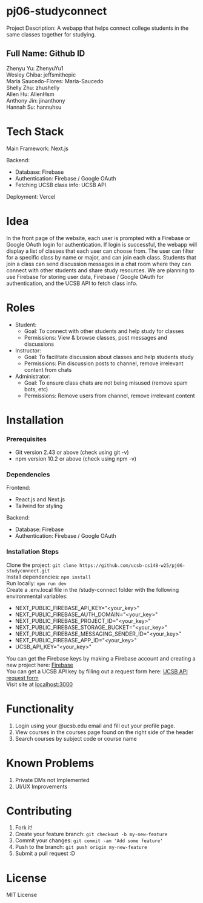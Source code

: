 # pj06-studyconnect

Project Description: A webapp that helps connect college students in the same classes together for studying.

Full Name: Github ID
----------------------
Zhenyu Yu: ZhenyuYu1  
Wesley Chiba: jeffsmithepic  
Maria Saucedo-Flores: Maria-Saucedo  
Shelly Zhu: zhushelly  
Allen Hu: AllenHsm  
Anthony Jin: jinanthony  
Hannah Su: hannuhsu

# Tech Stack

Main Framework: Next.js

Backend:
- Database: Firebase
- Authentication: Firebase / Google OAuth
- Fetching UCSB class info: UCSB API

Deployment: Vercel

# Idea

In the front page of the website, each user is prompted with a Firebase or Google OAuth login for authentication. If login is successful, the webapp will display a list of classes that each user can choose from. The user can filter for a specific class by name or major, and can join each class. Students that join a class can send discussion messages in a chat room where they can connect with other students and share study resources. We are planning to use Firebase for storing user data, Firebase / Google OAuth for authentication, and the UCSB API to fetch class info.

# Roles

- Student:
  - Goal: To connect with other students and help study for classes
  - Permissions: View & browse classes, post messages and discussions
- Instructor:
  - Goal: To facilitate discussion about classes and help students study
  - Permissions: Pin discussion posts to channel, remove irrelevant content from chats
 - Administrator:
   - Goal: To ensure class chats are not being misused (remove spam bots, etc)
   - Permissions: Remove users from channel, remove irrelevant content
  
# Installation

### Prerequisites
- Git version 2.43 or above (check using git -v)  
- npm version 10.2 or above (check using npm -v)  

### Dependencies
Frontend: 
- React.js and Next.js
- Tailwind for styling

Backend:
- Database: Firebase
- Authentication: Firebase / Google OAuth

### Installation Steps
Clone the project: `git clone https://github.com/ucsb-cs148-w25/pj06-studyconnect.git`  
Install dependencies: `npm install`  
Run locally: `npm run dev`  
Create a .env.local file in the /study-connect folder with the following environmental variables:
- NEXT_PUBLIC_FIREBASE_API_KEY="<your_key>"
- NEXT_PUBLIC_FIREBASE_AUTH_DOMAIN="<your_key>"
- NEXT_PUBLIC_FIREBASE_PROJECT_ID="<your_key>"
- NEXT_PUBLIC_FIREBASE_STORAGE_BUCKET="<your_key>"
- NEXT_PUBLIC_FIREBASE_MESSAGING_SENDER_ID="<your_key>"
- NEXT_PUBLIC_FIREBASE_APP_ID="<your_key>"
- UCSB_API_KEY="<your_key>"

You can get the Firebase keys by making a Firebase account and creating a new project here: [Firebase](https://firebase.google.com/)  
You can get a UCSB API key by filling out a request form here: [UCSB API request form](https://developer.ucsb.edu/docs/applications/application-approval-request)  
Visit site at [localhost:3000](http://localhost:3000/)

# Functionality
1. Login using your @ucsb.edu email and fill out your profile page.
2. View courses in the courses page found on the right side of the header
3. Search courses by subject code or course name

# Known Problems
1. Private DMs not Implemented
2. UI/UX Improvements

# Contributing
1. Fork it!
2. Create your feature branch: `git checkout -b my-new-feature`
3. Commit your changes: `git commit -am 'Add some feature'`
4. Push to the branch: `git push origin my-new-feature`
5. Submit a pull request :D

# License
MIT License
